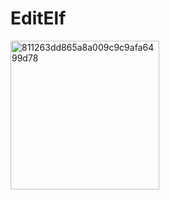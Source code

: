 # EditElf
<img width="238" alt="811263dd865a8a009c9c9afa6499d78" src="https://github.com/Cheskaqiqi/EditElf/assets/109261504/4f01b8e1-ae45-47ab-bad0-a1750e70882e">
